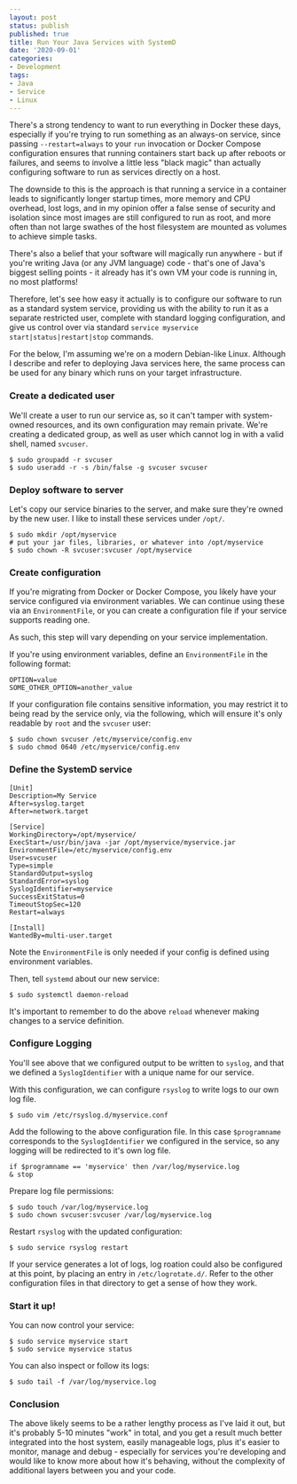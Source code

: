 ```yaml
---
layout: post
status: publish
published: true
title: Run Your Java Services with SystemD 
date: '2020-09-01'
categories:
- Development
tags:
- Java
- Service
- Linux
---
```


There's a strong tendency to want to run everything in Docker these days, 
especially if you're trying to run something as an always-on service, since
passing  `--restart=always` to your `run` invocation or Docker Compose 
configuration ensures that running containers start back up after reboots or
failures, and seems to involve a little less "black magic" than actually 
configuring software to run as services directly on a host.

The downside to this is the approach is that running a service in a container
leads to significantly longer startup times, more memory and CPU overhead, lost
logs, and in my opinion offer a false sense of security and isolation since 
most images are still configured to run as root, and more often than not large
swathes of the host filesystem are mounted as volumes to achieve simple tasks.

There's also a belief that your software will magically run anywhere - but if
you're writing Java (or any JVM language) code - that's one of Java's biggest
selling points - it already has it's own VM your code is running in, no most 
platforms!

Therefore, let's see how easy it actually is to configure our software to run 
as a standard system service, providing us with the ability to run it as a 
separate restricted user, complete with standard logging configuration, and
give us control over via standard `service myservice start|status|restart|stop`
commands.

For the below, I'm assuming we're on a modern Debian-like Linux. Although I
describe and refer to deploying Java services here, the same process can be 
used for any binary which runs on your target infrastructure.

### Create a dedicated user

We'll create a user to run our service as, so it can't tamper with system-owned 
resources, and its own configuration may remain private. We're creating a 
dedicated group, as well as user which cannot log in with a valid shell, named
`svcuser`.

```
$ sudo groupadd -r svcuser
$ sudo useradd -r -s /bin/false -g svcuser svcuser
```

### Deploy software to server

Let's copy our service binaries to the server, and make sure they're owned by
the new user. I like to install these services under `/opt/`.

```
$ sudo mkdir /opt/myservice
# put your jar files, libraries, or whatever into /opt/myservice
$ sudo chown -R svcuser:svcuser /opt/myservice
```

### Create configuration

If you're migrating from Docker or Docker Compose, you likely have your service
configured via environment variables. We can continue using these via an 
`EnvironmentFile`, or you can create a configuration file if your service
supports reading one.

As such, this step will vary depending on your service implementation.

If you're using environment variables, define an `EnvironmentFile` in the 
following format:

```
OPTION=value
SOME_OTHER_OPTION=another_value
```

If your configuration file contains sensitive information, you may restrict it 
to being read by the service only, via the following, which will ensure it's
only readable by `root` and the `svcuser` user:

```
$ sudo chown svcuser /etc/myservice/config.env
$ sudo chmod 0640 /etc/myservice/config.env
```

### Define the SystemD service

```
[Unit]
Description=My Service
After=syslog.target
After=network.target
   
[Service]
WorkingDirectory=/opt/myservice/
ExecStart=/usr/bin/java -jar /opt/myservice/myservice.jar
EnvironmentFile=/etc/myservice/config.env
User=svcuser
Type=simple
StandardOutput=syslog
StandardError=syslog
SyslogIdentifier=myservice
SuccessExitStatus=0
TimeoutStopSec=120
Restart=always
   
[Install]
WantedBy=multi-user.target
```

Note the `EnvironmentFile` is only needed if your config is defined using 
environment variables.

Then, tell `systemd` about our new service:

```
$ sudo systemctl daemon-reload
```

It's important to remember to do the above `reload` whenever making changes to
a service definition.

### Configure Logging

You'll see above that we configured output to be written to `syslog`, and that
we defined a `SyslogIdentifier` with a unique name for our service.

With this configuration, we can configure `rsyslog` to write logs to our own 
log file. 

```
$ sudo vim /etc/rsyslog.d/myservice.conf
```

Add the following to the above configuration file. In this case `$programname`
corresponds to the `SyslogIdentifier` we configured in the service, so any
logging will be redirected to it's own log file.

```
if $programname == 'myservice' then /var/log/myservice.log
& stop
```

Prepare log file permissions:

```
$ sudo touch /var/log/myservice.log
$ sudo chown svcuser:svcuser /var/log/myservice.log
```

Restart `rsyslog` with the updated configuration:

```
$ sudo service rsyslog restart
```

If your service generates a lot of logs, log roation could also be configured
at this point, by placing an entry in `/etc/logrotate.d/`. Refer to the other
configuration files in that directory to get a sense of how they work.

### Start it up!

You can now control your service:

```
$ sudo service myservice start
$ sudo service myservice status
```

You can also inspect or follow its logs:

```
$ sudo tail -f /var/log/myservice.log
```

### Conclusion

The above likely seems to be a rather lengthy process as I've laid it out, but
it's probably 5-10 minutes "work" in total, and you get a result much better 
integrated into the host system, easily manageable logs, plus it's easier to
monitor, manage and debug - especially for services you're developing and would
like to know more about how it's behaving, without the complexity of additional
layers between you and your code.
